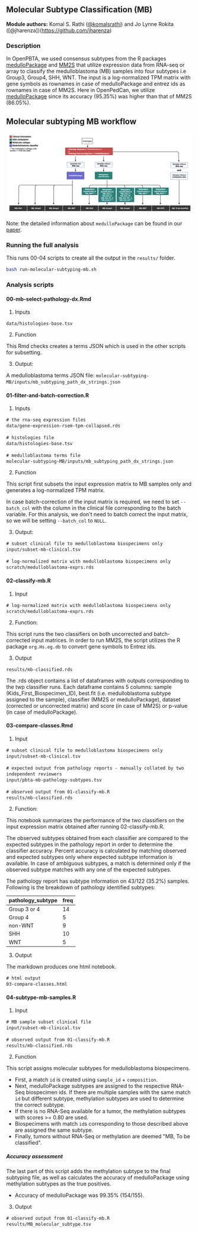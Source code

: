 ## Molecular Subtype Classification (MB)

**Module authors:** Komal S. Rathi ([@komalsrathi](https://github.com/komalsrathi)) and Jo Lynne Rokita ([@jharenza])(https://github.com/jharenza)

### Description

In OpenPBTA, we used consensus subtypes from the R packages [medulloPackage](https://github.com/d3b-center/medullo-classifier-package) and [MM2S](https://github.com/cran/MM2S) that utilize expression data from RNA-seq or array to classify the medulloblastoma (MB) samples into four subtypes i.e Group3, Group4, SHH, WNT. 
The input is a log-normalized TPM matrix with gene symbols as rownames in case of medulloPackage and entrez ids as rownames in case of MM2S.
Here in OpenPedCan, we utilize [medulloPackage](https://github.com/d3b-center/medullo-classifier-package) since its accuracy (95.35%) was higher than that of MM2S (86.05%). 

## Molecular subtyping MB workflow

 ![MB molecular subtyping workflow](./plot/MB_subtyping.png)

Note: the detailed information about `medulloPackage` can be found in our [paper](https://journals.plos.org/ploscompbiol/article?id=10.1371/journal.pcbi.1008263). 

### Running the full analysis

This runs 00-04 scripts to create all the output in the `results/` folder.

```sh
bash run-molecular-subtyping-mb.sh
```

### Analysis scripts

#### 00-mb-select-pathology-dx.Rmd

1. Inputs

```
data/histologies-base.tsv
```

2. Function

This Rmd checks creates a terms JSON which is used in the other scripts for subsetting.

3. Output:

A medulloblastoma terms JSON file:
`molecular-subtyping-MB/inputs/mb_subtyping_path_dx_strings.json`

#### 01-filter-and-batch-correction.R

1. Inputs

```
# the rna-seq expression files
data/gene-expression-rsem-tpm-collapsed.rds

# histologies file
data/histologies-base.tsv

# medulloblastoma terms file
molecular-subtyping-MB/inputs/mb_subtyping_path_dx_strings.json
```

2. Function

This script first subsets the input expression matrix to MB samples only and generates a log-normalized TPM matrix.

In case batch-correction of the input matrix is required, we need to set `--batch_col` with the column in the clinical file corresponding to the batch variable. 
For this analysis, we don't need to batch correct the input matrix, so we will be setting `--batch_col` to `NULL`.

3. Output:

```
# subset clinical file to medulloblastoma biospecimens only
input/subset-mb-clinical.tsv

# log-normalized matrix with medulloblastoma biospecimens only
scratch/medulloblastoma-exprs.rds
```

#### 02-classify-mb.R

1. Input

```
# log-normalized matrix with medulloblastoma biospecimens only
scratch/medulloblastoma-exprs.rds
```

2. Function:

This script runs the two classifiers on both uncorrected and batch-corrected input matrices. 
In order to run MM2S, the script utilizes the R package `org.Hs.eg.db`  to convert gene symbols to Entrez ids.

3. Output

```
results/mb-classified.rds
```

The .rds object contains a list of dataframes with outputs corresponding to the twp classifier runs. 
Each dataframe contains 5 columns: sample (Kids_First_Biospecimen_ID), best.fit (i.e. medulloblastoma subtype assigned to the sample), classifier (MM2S or medulloPackage), dataset (corrected or uncorrected matrix) and score (in case of MM2S) or p-value (in case of medulloPackage).  

#### 03-compare-classes.Rmd

1. Input

```
# subset clinical file to medulloblastoma biospecimens only
input/subset-mb-clinical.tsv

# expected output from pathology reports - manually collated by two independent reviewers
input/pbta-mb-pathology-subtypes.tsv

# observed output from 01-classify-mb.R
results/mb-classified.rds
```

2. Function:

This notebook summarizes the performance of the two classifiers on the input expression matrix obtained after running 02-classify-mb.R.

The observed subtypes obtained from each classifier are compared to the expected subtypes in the pathology report in order to determine the classifier accuracy. 
Percent accuracy is calculated by matching observed and expected subtypes only where expected subtype information is available. In case of ambiguous subtypes, a match is determined only if the observed subtype matches with any one of the expected subtypes.

The pathology report has subtype information on 43/122 (35.2%) samples. 
Following is the breakdown of pathology identified subtypes:

| pathology_subtype | freq |
|-------------------|------|
| Group 3 or 4      | 14   |
| Group 4           | 5    |
| non-WNT           | 9    |
| SHH               | 10   |
| WNT               | 5    |

3. Output

The markdown produces one html notebook.

```
# html output
03-compare-classes.html
```

#### 04-subtype-mb-samples.R

1. Input

```
# MB sample subset clinical file
input/subset-mb-clinical.tsv

# observed output from 01-classify-mb.R
results/mb-classified.rds
```

2. Function

This script assigns molecular subtypes for medulloblastoma biospecimens.
- First, a match `id` is created using `sample_id` + `composition`.
- Next, medulloPackage subtypes are assigned to the respective RNA-Seq biospecimen ids.
If there are multiple samples with the same match `id` but different subtype, methylation subtypes are used to determine the correct subtype.
- If there is no RNA-Seq available for a tumor, the methylation subtypes with scores >= 0.80 are used.
- Biospecimens with match `id`s corresponding to those described above are assigned the same subtype.
- Finally, tumors without RNA-Seq or methylation are deemed "MB, To be classified".

##### Accuracy assessment
The last part of this script adds the methylation subtype to the final subtyping file, as well as calculates the accuracy of medulloPackage using methylation subtypes as the true positives.
- Accuracy of medulloPackage was 99.35% (154/155).

3. Output

```
# observed output from 01-classify-mb.R
results/MB_molecular_subtype.tsv
```
